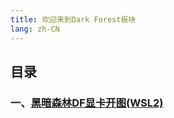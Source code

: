 ```yaml
---
title: 欢迎来到Dark Forest板块
lang: zh-CN
---
```

## 目录
### 一、[黑暗森林DF显卡开图(WSL2)](./_blog/DF_WSL2_Explore/DF_WSL2_Explore.md)  
